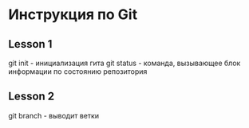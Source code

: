 # Инструкция по Git
## Lesson 1
git init - инициализация гита
git status - команда, вызывающее блок информации по состоянию репозитория
## Lesson 2
git branch - выводит ветки